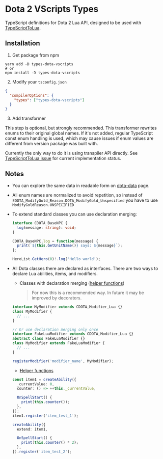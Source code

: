 # Dota 2 VScripts Types

TypeScript definitions for Dota 2 Lua API, designed to be used with
[TypeScriptToLua](https://github.com/TypeScriptToLua/TypeScriptToLua).

## Installation

1. Get package from npm

```shell
yarn add -D types-dota-vscripts
# or
npm install -D types-dota-vscripts
```

2. Modify your `tsconfig.json`

```json
{
  "compilerOptions": {
    "types": ["types-dota-vscripts"]
  }
}
```

3. Add transformer

This step is optional, but strongly recommended. This transformer rewrites enums to their original
global names. If it's not added, regular TypeScript const enum handling is used, which may cause
issues if enum values are different from version package was built with.

Currently the only way to do it is using transpiler API directly. See
[TypeScriptToLua issue](https://github.com/TypeScriptToLua/TypeScriptToLua/issues/433) for current
implementation status.

## Notes

- You can explore the same data in readable form on
  [dota-data](https://dota-data.netlify.com/vscripts/) page.

- All enum names are normalized to avoid repetition, so instead of
  `EDOTA_ModifyGold_Reason.DOTA_ModifyGold_Unspecified` you have to use
  `ModifyGoldReason.UNSPECIFIED`

- To extend standard classes you can use declaration merging:

  ```ts
  interface CDOTA_BaseNPC {
    log(message: string): void;
  }

  CDOTA_BaseNPC.log = function(message) {
    print(`${this.GetUnitName()} says: ${message}`);
  };

  HeroList.GetHero(0)!.log('Hello world');
  ```

- All Dota classes there are declared as interfaces. There are two ways to declare Lua abilities,
  items, and modifiers.

  - Classes with declaration merging
    ([helper functions](https://gist.github.com/ark120202/f9ccd1076887664e8e8cb7e7d78fd7d1))

    > For now this is a recommended way. In future it may be improved by decorators.

  ```ts
  interface MyModifier extends CDOTA_Modifier_Lua {}
  class MyModifier {
    // ...
  }

  // Or use declaration merging only once
  interface FakeLuaModifier extends CDOTA_Modifier_Lua {}
  abstract class FakeLuaModifier {}
  class MyModifier extends FakeLuaModifier {
    // ...
  }

  registerModifier('modifier_name', MyModifier);
  ```

  - [Helper functions](https://gist.github.com/ark120202/7826f64cc47d52cac0889ebbbeb50231)

  ```ts
  const item1 = createAbility({
    _currentValue: 0,
    counter: () => ++this._currentValue,

    OnSpellStart() {
      print(this.counter());
    },
  });
  item1.register('item_test_1');

  createAbility({
    extend: item1,

    OnSpellStart() {
      print(this.counter() * 2);
    },
  }).register('item_test_2');
  ```
